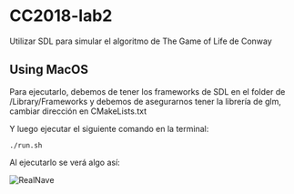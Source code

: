 # CC2018-lab2
Utilizar SDL para simular el algoritmo de The Game of Life de Conway
## Using MacOS
Para ejecutarlo, debemos de tener los frameworks de SDL en el folder de /Library/Frameworks
y debemos de asegurarnos tener la librería de glm, cambiar dirección en CMakeLists.txt

Y luego ejecutar el siguiente comando en la terminal:
```shell
./run.sh
```

Al ejecutarlo se verá algo así:


![RealNave](https://github.com/estebandonis/SR1-GraficaPorComputadoras/assets/77749546/f4472834-a7bf-4b7b-96f5-6e895c17c550)

